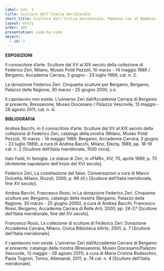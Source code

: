 ```yaml
---
label: Cat. 3
title: Scultore dell’Italia meridionale
short_title: Scultore dell’Italia meridionale, Madonna con il Bambino in trono
layout: entry
order: 105
presentation: side-by-side
object:
  - id: 3
---
```


**ESPOSIZIONI** 

Il conoscitore d’arte. Sculture dal XV al XIX secolo della collezione di Federico Zeri, Milano, Museo Poldi Pezzoli, 10 marzo - 14 maggio 1989 / Bergamo, Accademia Carrara, 3 giugno - 23 luglio 1989, cat. n. 2.

La donazione Federico Zeri. Cinquanta sculture per Bergamo, Bergamo, Palazzo della Ragione, 30 marzo - 25 giugno 2000, s.n. 

Il capolavoro non esiste. L’universo Zeri dall’Accademia Carrara di Bergamo al presente, Bressanone, Museo Diocesano / Palazzo Vescovile, 13 maggio - 28 agosto 2011, cat. n. 4.


**BIBLIOGRAFIA** 

Andrea Bacchi, in Il conoscitore d’arte: Sculture dal XV al XIX secolo della collezione di Federico Zeri, catalogo della mostra (Milano, Museo Poldi Pezzoli, 10 marzo - 14 maggio 1989; Bergamo, Accademia Carrara, 3 giugno - 23 luglio 1989), a cura di Andrea Bacchi, Milano, Electa, 1989, pp. 18-19 cat. n. 2 [Scultore dell’Italia meridionale, 1500 circa].

Italo Faldi, In famiglia. Le statue di Zeri, in «FMR», XIV, 70, aprile 1989, p. 70 [Ambiente napoletano dell’inizio del XVI secolo].

Federico Zeri, La costellazione del falso. Conversazioni a cura di Marco Dolcetta, Milano, Rizzoli, 2000, p. 98 (ill.) [Scultore dell’Italia meridionale, fine XV secolo].

Andrea Bacchi, Francesco Rossi, in La donazione Federico Zeri. Cinquanta sculture per Bergamo, catalogo della mostra (Bergamo, Palazzo della Ragione, 30 marzo - 25 giugno 2000), a cura di Andrea Bacchi, Francesco Rossi, Bergamo, Accademia Carrara di Belle Arti, 2000, pp. 26-27 [Scultore dell’Italia meridionale, fine del XV secolo].

Francesco Rossi, La collezione di sculture di Federico Zeri: Donazione Accademia Carrara, Milano, Civica Biblioteca d’Arte, 2001, p. 7 [Scultore dell’Italia meridionale].

Il capolavoro non esiste. L’universo Zeri dall’Accademia Carrara di Bergamo al presente, catalogo della mostra (Bressanone, Museo Diocesano/Palazzo Vescovile, 13 maggio - 28 agosto 2011), a cura di Maria Cristina Rodeschini, Paola Tognon, Torino, Allemandi, 2011, p. 74 cat. n. 4 [Scultore dell’Italia meridionale].
